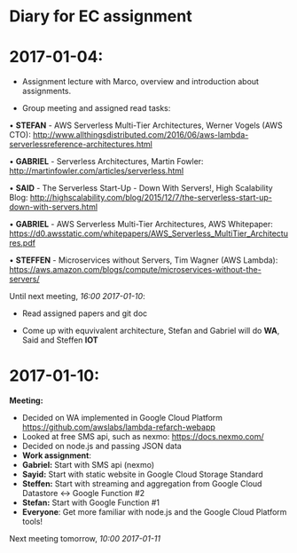 # Diary for EC assignment

# 2017-01-04:

  - Assignment lecture with Marco, overview and introduction about assignments.
  
  - Group meeting and assigned read tasks:
  
  • **STEFAN** - AWS Serverless Multi-Tier Architectures, Werner Vogels (AWS CTO):
    http://www.allthingsdistributed.com/2016/06/aws-lambda-serverlessreference-architectures.html 
  
  • **GABRIEL** - Serverless Architectures, Martin Fowler:
    http://martinfowler.com/articles/serverless.html
  
  • **SAID** - The Serverless Start-Up - Down With Servers!, High Scalability Blog:
    http://highscalability.com/blog/2015/12/7/the-serverless-start-up-down-with-servers.html
  
  • **GABRIEL** - AWS Serverless Multi-Tier Architectures, AWS Whitepaper:
    https://d0.awsstatic.com/whitepapers/AWS_Serverless_MultiTier_Architectures.pdf
  
  • **STEFFEN** - Microservices without Servers, Tim Wagner (AWS Lambda): 
    https://aws.amazon.com/blogs/compute/microservices-without-the-servers/ 
    
 Until next meeting, *16:00 2017-01-10*:
 
  - Read assigned papers and git doc
  
  - Come up with equvivalent architecture, Stefan and Gabriel will do **WA**, Said and Steffen **IOT**


# 2017-01-10:
**Meeting:**
  - Decided on WA implemented in Google Cloud Platform https://github.com/awslabs/lambda-refarch-webapp 
  - Looked at free SMS api, such as nexmo: https://docs.nexmo.com/
  - Decided on node.js and passing JSON data
  - **Work assignment**:
  - **Gabriel:** Start with SMS api (nexmo)
  - **Sayid:**  Start with static website in Google Cloud Storage Standard
  - **Steffen:** Start with streaming and aggregation from Google Cloud Datastore <-> Google Function #2 
  - **Stefan:** Start with Google Function #1
  - **Everyone**: Get more familiar with node.js and the Google Cloud Platform tools!

Next meeting tomorrow, *10:00 2017-01-11*
  
